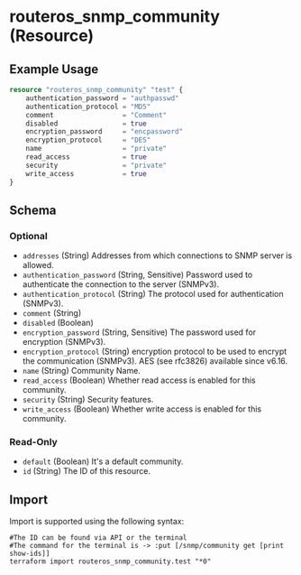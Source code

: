 # routeros_snmp_community (Resource)


## Example Usage
```terraform
resource "routeros_snmp_community" "test" {
	authentication_password = "authpasswd"
	authentication_protocol = "MD5"
	comment                 = "Comment"
	disabled                = true
	encryption_password     = "encpassword"
	encryption_protocol     = "DES"
	name                    = "private"
	read_access             = true
	security                = "private"
	write_access            = true
}
```

<!-- schema generated by tfplugindocs -->
## Schema

### Optional

- `addresses` (String) Addresses from which connections to SNMP server is allowed.
- `authentication_password` (String, Sensitive) Password used to authenticate the connection to the server (SNMPv3).
- `authentication_protocol` (String) The protocol used for authentication (SNMPv3).
- `comment` (String)
- `disabled` (Boolean)
- `encryption_password` (String, Sensitive) The password used for encryption (SNMPv3).
- `encryption_protocol` (String) encryption protocol to be used to encrypt the communication (SNMPv3). AES (see rfc3826) available since v6.16.
- `name` (String) Community Name.
- `read_access` (Boolean) Whether read access is enabled for this community.
- `security` (String) Security features.
- `write_access` (Boolean) Whether write access is enabled for this community.

### Read-Only

- `default` (Boolean) It's a default community.
- `id` (String) The ID of this resource.

## Import
Import is supported using the following syntax:
```shell
#The ID can be found via API or the terminal
#The command for the terminal is -> :put [/snmp/community get [print show-ids]]
terraform import routeros_snmp_community.test "*0"
```
